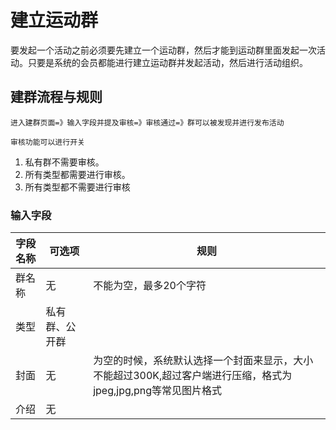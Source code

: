 # 建立运动群

要发起一个活动之前必须要先建立一个运动群，然后才能到运动群里面发起一次活动。只要是系统的会员都能进行建立运动群并发起活动，然后进行活动组织。

## 建群流程与规则

    进入建群页面=》输入字段并提及审核=》审核通过=》群可以被发现并进行发布活动

`审核功能可以进行开关`

1. 私有群不需要审核。
2. 所有类型都需要进行审核。
3. 所有类型都不需要进行审核

### 输入字段

字段名称 | 可选项 | 规则
----- | -----  | -----
群名称 | 无     | 不能为空，最多20个字符
类型   | 私有群、公开群 |
封面   | 无     | 为空的时候，系统默认选择一个封面来显示，大小不能超过300K,超过客户端进行压缩，格式为jpeg,jpg,png等常见图片格式
介绍   | 无     |
